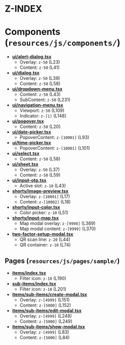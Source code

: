 # Z-INDEX

# Components (`resources/js/components/`)
- **[ui/alert-dialog.tsx](resources/js/components/ui/alert-dialog.tsx)**
    - Overlay: `z-50` (L23)
    - Content: `z-50` (L41)
- **[ui/dialog.tsx](resources/js/components/ui/dialog.tsx)**
    - Overlay: `z-50` (L39)
    - Content: `z-50` (L58)
- **[ui/dropdown-menu.tsx](resources/js/components/ui/dropdown-menu.tsx)**
    - Content: `z-50` (L43)
    - SubContent: `z-50` (L231)
- **[ui/navigation-menu.tsx](resources/js/components/ui/navigation-menu.tsx)**
    - Viewport: `z-50` (L109)
    - Indicator: `z-[1]` (L148)
- **[ui/popover.tsx](resources/js/components/ui/popover.tsx)**
    - Content: `z-50` (L20)
- **[ui/date-picker.tsx](resources/js/components/ui/date-picker.tsx)**
    - PopoverContent: `z-[10001]` (L93)
- **[ui/time-picker.tsx](resources/js/components/ui/time-picker.tsx)**
    - PopoverContent: `z-[10001]` (L101)
- **[ui/select.tsx](resources/js/components/ui/select.tsx)**
    - Content: `z-50` (L58)
- **[ui/sheet.tsx](resources/js/components/ui/sheet.tsx)**
    - Overlay: `z-50` (L37)
    - Content: `z-50` (L59)
- **[ui/input-otp.tsx](resources/js/components/ui/input-otp.tsx)**
    - Active slot: `z-10` (L43)
- **[shorty/image-preview.tsx](resources/js/components/shorty/image-preview.tsx)**
    - Overlay: `z-[10001]` (L17)
    - Content: `z-[10002]` (L18)
- **[shorty/input-color.tsx](resources/js/components/shorty/input-color.tsx)**
    - Color picker: `z-10` (L51)
- **[shorty/input-map.tsx](resources/js/components/shorty/input-map.tsx)**
    - Map modal overlay: `z-[9998]` (L369)
    - Map modal content: `z-[9999]` (L370)
- **[two-factor-setup-modal.tsx](resources/js/components/two-factor-setup-modal.tsx)**
    - QR scan line: `z-20` (L44)
    - QR container: `z-10` (L74)

## Pages (`resources/js/pages/sample/`)
- **[items/index.tsx](resources/js/pages/sample/items/index.tsx)**
    - Filter icon: `z-10` (L190)
- **[sub-items/index.tsx](resources/js/pages/sample/sub-items/index.tsx)**
    - Filter icon: `z-10` (L201)
- **[items/sub-items/create-modal.tsx](resources/js/pages/sample/items/sub-items/create-modal.tsx)**
    - Overlay: `z-[4999]` (L151)
    - Content: `z-[5000]` (L152)
- **[items/sub-items/edit-modal.tsx](resources/js/pages/sample/items/sub-items/edit-modal.tsx)**
    - Overlay: `z-[4999]` (L248)
    - Content: `z-[5000]` (L249)
- **[items/sub-items/show-modal.tsx](resources/js/pages/sample/items/sub-items/show-modal.tsx)**
    - Overlay: `z-[4999]` (L83)
    - Content: `z-[5000]` (L84)
